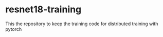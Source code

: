 # resnet18-training
This the repository to keep the training code for distributed training with pytorch
